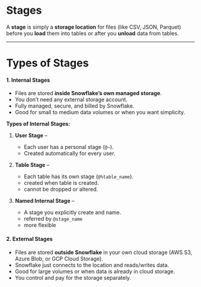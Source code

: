 # Stages
A **stage** is simply a **storage location** for files (like CSV, JSON, Parquet) before you **load** them into tables or after you **unload** data from tables.

---
# Types of Stages
#### **1. Internal Stages**
- Files are stored **inside Snowflake’s own managed storage**.
- You don’t need any external storage account.
- Fully managed, secure, and billed by Snowflake.
- Good for small to medium data volumes or when you want simplicity.

**Types of Internal Stages:**
1. **User Stage** – 
	- Each user has a personal stage (`@~`).
	- Created automatically for every user.
2. **Table Stage** – 
	- Each table has its own stage (`@%table_name`).
	- created when table is created.
	- cannot be dropped or altered.

3. **Named Internal Stage** – 
	- A stage you explicitly create and name.
	- referred by `@stage_name`
	- more flexible

#### **2. External Stages**

- Files are stored **outside Snowflake** in your own cloud storage (AWS S3, Azure Blob, or GCP Cloud Storage).
- Snowflake just connects to the location and reads/writes data.
- Good for large volumes or when data is already in cloud storage.
- You control and pay for the storage separately.